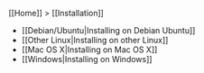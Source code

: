 [[Home]] > [[Installation]]

* [[Debian/Ubuntu|Installing on Debian Ubuntu]]
* [[Other Linux|Installing on other Linux]]
* [[Mac OS X|Installing on Mac OS X]]
* [[Windows|Installing on Windows]]

